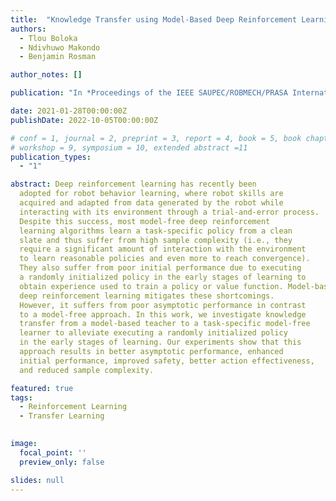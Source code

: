 ```yaml
---
title:  "Knowledge Transfer using Model-Based Deep Reinforcement Learning"
authors:
  - Tlou Boloka
  - Ndivhuwo Makondo
  - Benjamin Rosman

author_notes: []

publication: "In *Proceedings of the IEEE SAUPEC/ROBMECH/PRASA International Conference*"

date: 2021-01-28T00:00:00Z
publishDate: 2022-10-05T00:00:00Z

# conf = 1, journal = 2, preprint = 3, report = 4, book = 5, book chapter = 6, thesis = 7, patent = 9
# workshop = 9, symposium = 10, extended abstract =11
publication_types:
  - "1"

abstract: Deep reinforcement learning has recently been
  adopted for robot behavior learning, where robot skills are
  acquired and adapted from data generated by the robot while
  interacting with its environment through a trial-and-error process.
  Despite this success, most model-free deep reinforcement
  learning algorithms learn a task-specific policy from a clean
  slate and thus suffer from high sample complexity (i.e., they
  require a significant amount of interaction with the environment
  to learn reasonable policies and even more to reach convergence).
  They also suffer from poor initial performance due to executing
  a randomly initialized policy in the early stages of learning to
  obtain experience used to train a policy or value function. Model-based
  deep reinforcement learning mitigates these shortcomings.
  However, it suffers from poor asymptotic performance in contrast
  to a model-free approach. In this work, we investigate knowledge
  transfer from a model-based teacher to a task-specific model-free
  learner to alleviate executing a randomly initialized policy
  in the early stages of learning. Our experiments show that this
  approach results in better asymptotic performance, enhanced
  initial performance, improved safety, better action effectiveness,
  and reduced sample complexity.

featured: true
tags:
  - Reinforcement Learning
  - Transfer Learning
  

image:
  focal_point: ''
  preview_only: false

slides: null
---
```

